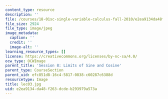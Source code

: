 ```yaml
---
content_type: resource
description: ''
file: /courses/18-01sc-single-variable-calculus-fall-2010/e2ea9134da48f263dcdeb293979a573a_lec03.jpg
file_size: 2924
file_type: image/jpeg
image_metadata:
  caption: ''
  credit: ''
  image-alt: ''
learning_resource_types: []
license: https://creativecommons.org/licenses/by-nc-sa/4.0/
ocw_type: OCWImage
parent_title: 'Session 8: Limits of Sine and Cosine'
parent_type: CourseSection
parent_uid: efc851d8-16c4-5817-0838-c60287c6388d
resourcetype: Image
title: lec03.jpg
uid: e2ea9134-da48-f263-dcde-b293979a573a
---
```

